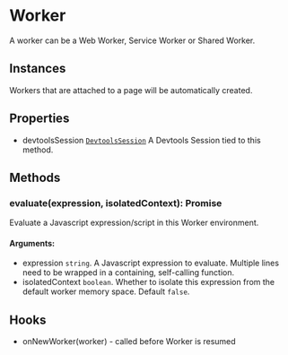 # Worker

A worker can be a Web Worker, Service Worker or Shared Worker.

## Instances

Workers that are attached to a page will be automatically created.

## Properties

- devtoolsSession [`DevtoolsSession`](./DevtoolsSession.md) A Devtools Session tied to this method.

## Methods

### evaluate<T>(expression, isolatedContext): Promise<T>

Evaluate a Javascript expression/script in this Worker environment.

#### **Arguments**:

- expression `string`. A Javascript expression to evaluate. Multiple lines need to be wrapped in a containing, self-calling function.
- isolatedContext `boolean`. Whether to isolate this expression from the default worker memory space. Default `false`.

## Hooks

- onNewWorker(worker) - called before Worker is resumed
